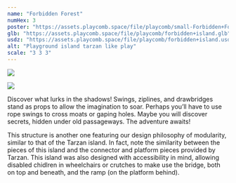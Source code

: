 ```yaml
---
name: "Forbidden Forest"
numHex: 3
poster: "https://assets.playcomb.space/file/playcomb/small-Forbidden+Forest+w_background.png"
glb: "https://assets.playcomb.space/file/playcomb/forbidden+island.glb"
usdz: "https://assets.playcomb.space/file/playcomb/forbidden+island.usdz"
alt: "Playground island tarzan like play"
scale: "3 3 3"
---
```


![](https://assets.playcomb.space/file/playcomb/ForbiddenForest+materials.png)

![](https://assets.playcomb.space/file/playcomb/ForbiddenForest.png)

Discover what lurks in the shadows! Swings, ziplines, and drawbridges stand as props to allow the imagination to soar. Perhaps you’ll have to use rope swings to cross moats or gaping holes. Maybe you will discover secrets, hidden under old passageways. The adventure awaits! 

This structure is another one featuring our design philosophy of modularity, similar to that of the Tarzan island. In fact, note the similarity between the pieces of this island and the connector and platform pieces provided by Tarzan. This island was also designed with accessibility in mind, allowing disabled chidlren in wheelchairs or crutches to make use the bridge, both on top and beneath, and the ramp (on the platform behind).
